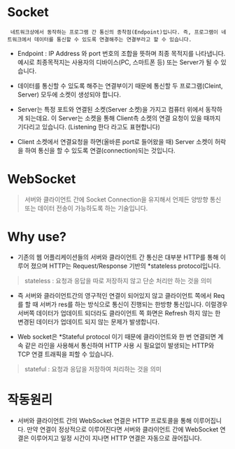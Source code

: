 # Socket

`` 네트워크상에서 동작하는 프로그램 간 통신의 종착점(Endpoint)입니다. 즉, 프로그램이 네트워크에서 데이터를 통신할 수 있도록 연결해주는 연결부라고 할 수 있습니다.``

- Endpoint : IP Address 와 port 번호의 조합을 뜻하며 최종 목적지를 나타냅니다. 예시로 최종목적지는 사용자의 디바이스(PC, 스마트폰 등) 또는 Server가 될 수 있습니다.

- 데이터를 통신할 수 있도록 해주는 연결부이기 때문에 통신할 두 프로그램(Cleint, Server) 모두에 소켓이 생성되야 합니다.

- Server는 특정 포트와 연결된 소켓(Server 소켓)을 가지고 컴퓨터 위에서 동작하게 되는데요. 이 Server는 소켓을 통해 Client측 소켓의 연결 요청이 있을 때까지 기다리고 있습니다. (Listening 한다 라고도 표현합니다)

- Client 소켓에서 연결요청을 하면(올바른 port로 들어왔을 때) Server 소켓이 허락을 하여 통신을 할 수 있도록 연결(connection)되는 것입니다.

# WebSocket

> 서버와 클라이언트 간에 Socket Connection을 유지해서 언제든 양방향 통신 또는 데이터 전송이 가능하도록 하는 기술입니다.

# Why use?

- 기존의 웹 어플리케이션들의 서버와 클라이언트 간 통신은 대부분 HTTP를 통해 이루어 졌으며 HTTP는 Request/Response 기반의 *stateless protocol입니다.

> stateless : 요청과 응답을 따로 저장하지 않고 단순 처리만 하는 것을 의미

- 즉 서버와 클라이언트간의 영구적인 연결이 되어있지 않고 클라이언트 쪽에서 Req를 할 때 서버가 res를 하는 방식으로 통신이 진행되는 한방향 통신입니다. 이럴경우 서버쪽 데이터가 업데이트 되더라도 클라이언트 쪽 화면은 Refresh 하지 않는 한 변경된 데이터가 업데이트 되지 않는 문제가 발생합니다.

- Web socket은 *Stateful protocol 이기 때문에 클라이언트와 한 번 연결되면 계속 같은 라인을 사용해서 통신하여 HTTP 사용 시 필요없이 발생되는 HTTP와 TCP 연결 트래픽을 피할 수 있습니다.

> stateful : 요청과 응답을 저장하여 처리하는 것을 의미

# 작동원리

- 서버와 클라이언트 간의 WebSocket 연결은 HTTP 프로토콜을 통해 이루어집니다. 만약 연결이 정상적으로 이루어진다면 서버와 클라이언트 간에 WebSocket 연결은 이루어지고 일정 시간이 지나면 HTTP 연결은 자동으로 끊어집니다.
